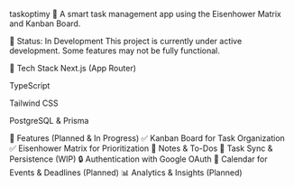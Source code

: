 taskoptimy 🚀
A smart task management app using the Eisenhower Matrix and Kanban Board.

🚧 Status: In Development
This project is currently under active development. Some features may not be fully functional.

🔧 Tech Stack
Next.js (App Router)

TypeScript

Tailwind CSS

PostgreSQL & Prisma

📌 Features (Planned & In Progress)
✅ Kanban Board for Task Organization
✅ Eisenhower Matrix for Prioritization
📝 Notes & To-Dos
🔄 Task Sync & Persistence (WIP)
🔒 Authentication with Google OAuth
📅 Calendar for Events & Deadlines (Planned)
📊 Analytics & Insights (Planned)
